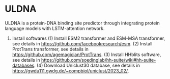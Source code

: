 # ULDNA
ULDNA is a protein-DNA binding site predictor through integrating protein language models with LSTM-attention network.

1. Install softwares
   (1) Install ESM2 transformer and ESM-MSA transformer, see details in https://github.com/facebookresearch/esm.
   (2) Install ProtTrans transformer, see details in https://github.com/agemagician/ProtTrans.
   (3) Install HHblits software, see details in https://github.com/soedinglab/hh-suite/wiki#hh-suite-databases.
   (4) Download Uniclust30 database, see details in https://gwdu111.gwdg.de/~compbiol/uniclust/2023_02/. 
